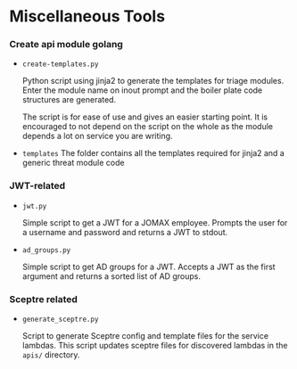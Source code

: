 # Miscellaneous Tools

### Create api module golang
* `create-templates.py`

  Python script using jinja2 to generate the templates for triage modules. Enter
  the module name on inout prompt and the boiler plate code structures are generated.

  The script is for ease of use and gives an easier starting point. It is encouraged to
  not depend on the script on the whole as the module depends a lot on service you are writing.

* `templates`
  The folder contains all the templates required for jinja2 and a generic threat module code


### JWT-related

* `jwt.py`

  Simple script to get a JWT for a JOMAX employee.  Prompts the user for a
  username and password and returns a JWT to stdout.

* `ad_groups.py`

  Simple script to get AD groups for a JWT.  Accepts a JWT as the first
  argument and returns a sorted list of AD groups.

### Sceptre related

* `generate_sceptre.py`

  Script to generate Sceptre config and template files for the service lambdas.
  This script updates sceptre files for discovered lambdas in the `apis/`
  directory.
